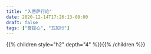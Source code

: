 ```yaml
---
title: "入菩萨行论"
date: 2020-12-14T17:26:13-08:00
draft: false
tags: ["菩提心", "五加行"]
---
```


{{% children style="h2" depth="4" %}}{{% /children %}}

